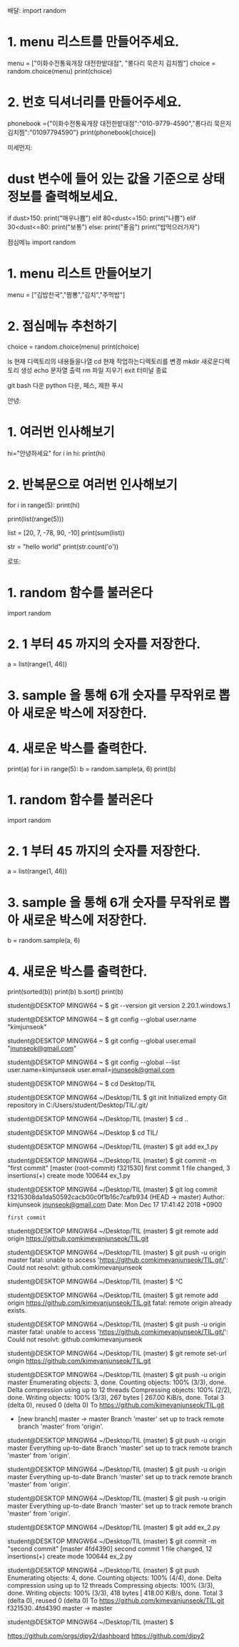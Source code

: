 배달:
import random
# 1. menu 리스트를 만들어주세요.
menu = ["이화수전통육개장 대전한밭대점", "롱다리 묵은지 김치찜"]
choice = random.choice(menu)
print(choice)
# 2. 번호 딕셔너리를 만들어주세요.
phonebook ={"이화수전통육개장 대전한밭대점":"010-9779-4590","롱다리 묵은지 김치찜":"01097794590"}
print(phonebook[choice])

미세먼지:
# dust 변수에 들어 있는 값을 기준으로 상태 정보를 출력해보세요.
if dust>150:
  print("매우나쁨")
elif 80<dust<=150:
  print("나쁨")
elif 30<dust<=80:
  print("보통")
else:
  print("좋음")
print("밥먹으러가자")

점심메뉴
import random

# 1. menu 리스트 만들어보기
menu = ["김밥천국","짬뽕","김치","주먹밥"]
# 2. 점심메뉴 추천하기
choice = random.choice(menu)
print(choice)

ls 현재 디렉토리의 내용들을나열
cd 현재 작업하는디렉토리를 변경
mkdir 새로운디렉토리 생성
echo 문자열 출력
rm 파일 지우기
exit 터미널 종료

git bash 다운
python 다운, 페스, 제한 푸시

안녕:
# 1. 여러번 인사해보기
hi="안녕하세요"
for i in hi:
  print(hi)
# 2. 반복문으로 여러번 인사해보기
for i in range(5):
  print(hi)

print(list(range(5)))

list = [20, 7, -78, 90, -10]
print(sum(list))

str = "hello world"
print(str.count('o'))

로또:
# 1. random 함수를 불러온다
import random
# 2. 1 부터 45 까지의 숫자를 저장한다.
a = list(range(1, 46))
# 3. sample 을 통해 6개 숫자를 무작위로 뽑아 새로운 박스에 저장한다.

# 4. 새로운 박스를 출력한다.
print(a)
for i in range(5):
  b = random.sample(a, 6)
  print(b)

# 1. random 함수를 불러온다
import random
# 2. 1 부터 45 까지의 숫자를 저장한다.
a = list(range(1, 46))
# 3. sample 을 통해 6개 숫자를 무작위로 뽑아 새로운 박스에 저장한다.
b = random.sample(a, 6)
# 4. 새로운 박스를 출력한다.
print(sorted(b))
print(b)
b.sort()
print(b)


student@DESKTOP MINGW64 ~
$ git --version
git version 2.20.1.windows.1

student@DESKTOP MINGW64 ~
$ git config --global user.name "kimjunseok"

student@DESKTOP MINGW64 ~
$ git config --global user.email "jnunseok@gmail.com"

student@DESKTOP MINGW64 ~
$ git config --global --list
user.name=kimjunseok
user.email=jnunseok@gmail.com

student@DESKTOP MINGW64 ~
$ cd Desktop/TIL

student@DESKTOP MINGW64 ~/Desktop/TIL
$ git init
Initialized empty Git repository in C:/Users/student/Desktop/TIL/.git/

student@DESKTOP MINGW64 ~/Desktop/TIL (master)
$ cd ..

student@DESKTOP MINGW64 ~/Desktop
$ cd TIL/

student@DESKTOP MINGW64 ~/Desktop/TIL (master)
$ git add ex_1.py

student@DESKTOP MINGW64 ~/Desktop/TIL (master)
$ git commit -m "first commit"
[master (root-commit) f321530] first commit
 1 file changed, 3 insertions(+)
 create mode 100644 ex_1.py

student@DESKTOP MINGW64 ~/Desktop/TIL (master)
$ git log
commit f3215308da1da50592cacb00c0f1b16c7cafb934 (HEAD -> master)
Author: kimjunseok <jnunseok@gmail.com>
Date:   Mon Dec 17 17:41:42 2018 +0900

    first commit

student@DESKTOP MINGW64 ~/Desktop/TIL (master)
$ git remote add origin https://github.comkimevanjunseok/TIL.git

student@DESKTOP MINGW64 ~/Desktop/TIL (master)
$ git push -u origin master
fatal: unable to access 'https://github.comkimevanjunseok/TIL.git/': Could not resolvt: github.comkimevanjunseok

student@DESKTOP MINGW64 ~/Desktop/TIL (master)
$ ^C

student@DESKTOP MINGW64 ~/Desktop/TIL (master)
$ git remote add origin https://github.com/kimevanjunseok/TIL.git
fatal: remote origin already exists.

student@DESKTOP MINGW64 ~/Desktop/TIL (master)
$ git push -u origin master
fatal: unable to access 'https://github.comkimevanjunseok/TIL.git/': Could not resolvt: github.comkimevanjunseok

student@DESKTOP MINGW64 ~/Desktop/TIL (master)
$ git remote set-url origin https://github.com/kimevanjunseok/TIL.git

student@DESKTOP MINGW64 ~/Desktop/TIL (master)
$ git push -u origin master
Enumerating objects: 3, done.
Counting objects: 100% (3/3), done.
Delta compression using up to 12 threads
Compressing objects: 100% (2/2), done.
Writing objects: 100% (3/3), 267 bytes | 267.00 KiB/s, done.
Total 3 (delta 0), reused 0 (delta 0)
To https://github.com/kimevanjunseok/TIL.git
 * [new branch]      master -> master
  Branch 'master' set up to track remote branch 'master' from 'origin'.

student@DESKTOP MINGW64 ~/Desktop/TIL (master)
$ git push -u origin master
Everything up-to-date
Branch 'master' set up to track remote branch 'master' from 'origin'.

student@DESKTOP MINGW64 ~/Desktop/TIL (master)
$ git push -u origin master
Everything up-to-date
Branch 'master' set up to track remote branch 'master' from 'origin'.

student@DESKTOP MINGW64 ~/Desktop/TIL (master)
$ git push -u origin master
Everything up-to-date
Branch 'master' set up to track remote branch 'master' from 'origin'.

student@DESKTOP MINGW64 ~/Desktop/TIL (master)
$ git add ex_2.py

student@DESKTOP MINGW64 ~/Desktop/TIL (master)
$ git commit -m "second commit"
[master 4fd4390] second commit
 1 file changed, 12 insertions(+)
 create mode 100644 ex_2.py

student@DESKTOP MINGW64 ~/Desktop/TIL (master)
$ git push
Enumerating objects: 4, done.
Counting objects: 100% (4/4), done.
Delta compression using up to 12 threads
Compressing objects: 100% (3/3), done.
Writing objects: 100% (3/3), 418 bytes | 418.00 KiB/s, done.
Total 3 (delta 0), reused 0 (delta 0)
To https://github.com/kimevanjunseok/TIL.git
   f321530..4fd4390  master -> master

student@DESKTOP MINGW64 ~/Desktop/TIL (master)
$

https://github.com/orgs/djpy2/dashboard
https://github.com/djpy2